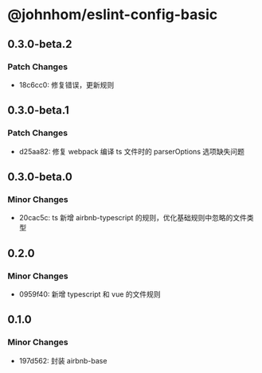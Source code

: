 # @johnhom/eslint-config-basic

## 0.3.0-beta.2

### Patch Changes

- 18c6cc0: 修复错误，更新规则

## 0.3.0-beta.1

### Patch Changes

- d25aa82: 修复 webpack 编译 ts 文件时的 parserOptions 选项缺失问题

## 0.3.0-beta.0

### Minor Changes

- 20cac5c: ts 新增 airbnb-typescript 的规则，优化基础规则中忽略的文件类型

## 0.2.0

### Minor Changes

- 0959f40: 新增 typescript 和 vue 的文件规则

## 0.1.0

### Minor Changes

- 197d562: 封装 airbnb-base
